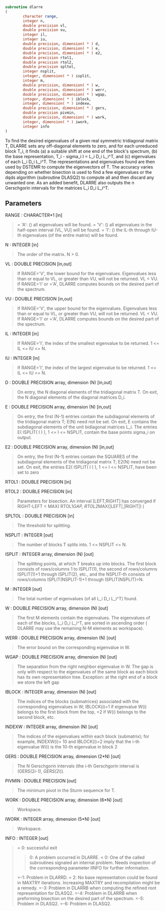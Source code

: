 ```fortran
subroutine dlarre
(
        character range,
        integer n,
        double precision vl,
        double precision vu,
        integer il,
        integer iu,
        double precision, dimension( * ) d,
        double precision, dimension( * ) e,
        double precision, dimension( * ) e2,
        double precision rtol1,
        double precision rtol2,
        double precision spltol,
        integer nsplit,
        integer, dimension( * ) isplit,
        integer m,
        double precision, dimension( * ) w,
        double precision, dimension( * ) werr,
        double precision, dimension( * ) wgap,
        integer, dimension( * ) iblock,
        integer, dimension( * ) indexw,
        double precision, dimension( * ) gers,
        double precision pivmin,
        double precision, dimension( * ) work,
        integer, dimension( * ) iwork,
        integer info
)
```

To find the desired eigenvalues of a given real symmetric
tridiagonal matrix T, DLARRE sets any  off-diagonal
elements to zero, and for each unreduced block T_i, it finds
(a) a suitable shift at one end of the block's spectrum,
(b) the base representation, T_i - sigma_i I = L_i D_i L_i^T, and
(c) eigenvalues of each L_i D_i L_i^T.
The representations and eigenvalues found are then used by
DSTEMR to compute the eigenvectors of T.
The accuracy varies depending on whether bisection is used to
find a few eigenvalues or the dqds algorithm (subroutine DLASQ2) to
compute all and then discard any unwanted one.
As an added benefit, DLARRE also outputs the n
Gerschgorin intervals for the matrices L_i D_i L_i^T.

## Parameters
RANGE : CHARACTER*1 [in]
> = 'A': ()   all eigenvalues will be found.
> = 'V': () all eigenvalues in the half-open interval
> (VL, VU] will be found.
> = 'I': () the IL-th through IU-th eigenvalues (of the
> entire matrix) will be found.

N : INTEGER [in]
> The order of the matrix. N > 0.

VL : DOUBLE PRECISION [in,out]
> If RANGE='V', the lower bound for the eigenvalues.
> Eigenvalues less than or equal to VL, or greater than VU,
> will not be returned.  VL < VU.
> If RANGE='I' or ='A', DLARRE computes bounds on the desired
> part of the spectrum.

VU : DOUBLE PRECISION [in,out]
> If RANGE='V', the upper bound for the eigenvalues.
> Eigenvalues less than or equal to VL, or greater than VU,
> will not be returned.  VL < VU.
> If RANGE='I' or ='A', DLARRE computes bounds on the desired
> part of the spectrum.

IL : INTEGER [in]
> If RANGE='I', the index of the
> smallest eigenvalue to be returned.
> 1 <= IL <= IU <= N.

IU : INTEGER [in]
> If RANGE='I', the index of the
> largest eigenvalue to be returned.
> 1 <= IL <= IU <= N.

D : DOUBLE PRECISION array, dimension (N) [in,out]
> On entry, the N diagonal elements of the tridiagonal
> matrix T.
> On exit, the N diagonal elements of the diagonal
> matrices D_i.

E : DOUBLE PRECISION array, dimension (N) [in,out]
> On entry, the first (N-1) entries contain the subdiagonal
> elements of the tridiagonal matrix T; E(N) need not be set.
> On exit, E contains the subdiagonal elements of the unit
> bidiagonal matrices L_i. The entries E( ISPLIT( I ) ),
> 1 <= I <= NSPLIT, contain the base points sigma_i on output.

E2 : DOUBLE PRECISION array, dimension (N) [in,out]
> On entry, the first (N-1) entries contain the SQUARES of the
> subdiagonal elements of the tridiagonal matrix T;
> E2(N) need not be set.
> On exit, the entries E2( ISPLIT( I ) ),
> 1 <= I <= NSPLIT, have been set to zero

RTOL1 : DOUBLE PRECISION [in]

RTOL2 : DOUBLE PRECISION [in]
> Parameters for bisection.
> An interval [LEFT,RIGHT] has converged if
> RIGHT-LEFT < MAX( RTOL1*GAP, RTOL2*MAX(|LEFT|,|RIGHT|) )

SPLTOL : DOUBLE PRECISION [in]
> The threshold for splitting.

NSPLIT : INTEGER [out]
> The number of blocks T splits into. 1 <= NSPLIT <= N.

ISPLIT : INTEGER array, dimension (N) [out]
> The splitting points, at which T breaks up into blocks.
> The first block consists of rows/columns 1 to ISPLIT(1),
> the second of rows/columns ISPLIT(1)+1 through ISPLIT(2),
> etc., and the NSPLIT-th consists of rows/columns
> ISPLIT(NSPLIT-1)+1 through ISPLIT(NSPLIT)=N.

M : INTEGER [out]
> The total number of eigenvalues (of all L_i D_i L_i^T)
> found.

W : DOUBLE PRECISION array, dimension (N) [out]
> The first M elements contain the eigenvalues. The
> eigenvalues of each of the blocks, L_i D_i L_i^T, are
> sorted in ascending order ( DLARRE may use the
> remaining N-M elements as workspace).

WERR : DOUBLE PRECISION array, dimension (N) [out]
> The error bound on the corresponding eigenvalue in W.

WGAP : DOUBLE PRECISION array, dimension (N) [out]
> The separation from the right neighbor eigenvalue in W.
> The gap is only with respect to the eigenvalues of the same block
> as each block has its own representation tree.
> Exception: at the right end of a block we store the left gap

IBLOCK : INTEGER array, dimension (N) [out]
> The indices of the blocks (submatrices) associated with the
> corresponding eigenvalues in W; IBLOCK(i)=1 if eigenvalue
> W(i) belongs to the first block from the top, =2 if W(i)
> belongs to the second block, etc.

INDEXW : INTEGER array, dimension (N) [out]
> The indices of the eigenvalues within each block (submatrix);
> for example, INDEXW(i)= 10 and IBLOCK(i)=2 imply that the
> i-th eigenvalue W(i) is the 10-th eigenvalue in block 2

GERS : DOUBLE PRECISION array, dimension (2*N) [out]
> The N Gerschgorin intervals (the i-th Gerschgorin interval
> is (GERS(2*i-1), GERS(2*i)).

PIVMIN : DOUBLE PRECISION [out]
> The minimum pivot in the Sturm sequence for T.

WORK : DOUBLE PRECISION array, dimension (6*N) [out]
> Workspace.

IWORK : INTEGER array, dimension (5*N) [out]
> Workspace.

INFO : INTEGER [out]
> = 0:  successful exit
> > 0:  A problem occurred in DLARRE.
> < 0:  One of the called subroutines signaled an internal problem.
> Needs inspection of the corresponding parameter IINFO
> for further information.
> 
> =-1:  Problem in DLARRD.
> = 2:  No base representation could be found in MAXTRY iterations.
> Increasing MAXTRY and recompilation might be a remedy.
> =-3:  Problem in DLARRB when computing the refined root
> representation for DLASQ2.
> =-4:  Problem in DLARRB when preforming bisection on the
> desired part of the spectrum.
> =-5:  Problem in DLASQ2.
> =-6:  Problem in DLASQ2.
